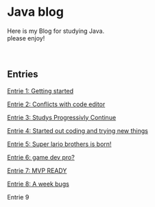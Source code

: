 # Java blog ##

Here is my Blog for studying Java.<br>
please enjoy!
<br>
<br>
<br>
## Entries ##

[Entrie 1: Getting started](blogentries/entry1.md)

[Entrie 2: Conflicts with code editor](blogentries/entry2.md)

[Entrie 3: Studys Progressivly Continue](blogentries/entry3.md)

[Entrie 4: Started out coding and trying new things](blogentries/entry4.md)

[Entrie 5: Super lario brothers is born!](blogentries/entry5.md)

[Entrie 6: game dev pro?](blogentries/entry6.md)

[Entrie 7: MVP READY](blogentries/entry7.md)

[Entrie 8: A week bugs](blogentries/entry8.md)

Entrie 9